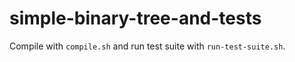 # simple-binary-tree-and-tests

Compile with `compile.sh` and run test suite with `run-test-suite.sh`.
